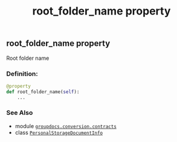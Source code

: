﻿---
title: root_folder_name property
second_title: GroupDocs.Conversion for Python via .NET API References
description: 
type: docs
weight: 100
url: /python-net/groupdocs.conversion.contracts/personalstoragedocumentinfo/root_folder_name/
is_root: false
---

## root_folder_name property


Root folder name
### Definition:
```python
@property
def root_folder_name(self):
    ...
```

### See Also
* module [`groupdocs.conversion.contracts`](../../)
* class [`PersonalStorageDocumentInfo`](/conversion/python-net/groupdocs.conversion.contracts/personalstoragedocumentinfo)
